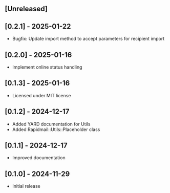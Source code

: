 ## [Unreleased]

## [0.2.1] - 2025-01-22

- Bugfix: Update import method to accept parameters for recipient import

## [0.2.0] - 2025-01-16

- Implement online status handling

## [0.1.3] - 2025-01-16

- Licensed under MIT license

## [0.1.2] - 2024-12-17

- Added YARD documentation for Utils
- Added Rapidmail::Utils::Placeholder class

## [0.1.1] - 2024-12-17

- Improved documentation

## [0.1.0] - 2024-11-29

- Initial release
